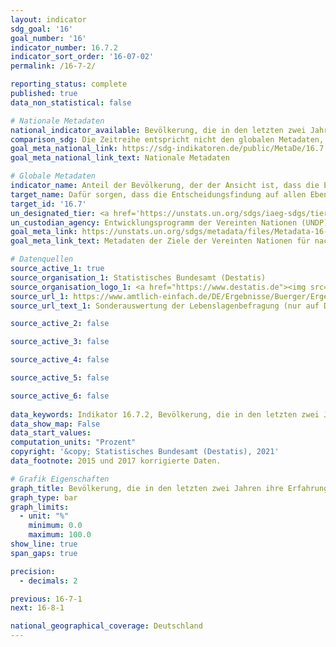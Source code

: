 ```yaml
---
layout: indicator    
sdg_goal: '16'    
goal_number: '16'    
indicator_number: 16.7.2    
indicator_sort_order: '16-07-02'    
permalink: /16-7-2/    

reporting_status: complete    
published: true    
data_non_statistical: false    

# Nationale Metadaten    
national_indicator_available: Bevölkerung, die in den letzten zwei Jahren ihre Erfahrungen mit öffentlichen Einrichtungen als diskriminierungsfrei erachtet    
comparison_sdg: Die Zeitreihe entspricht nicht den globalen Metadaten, bietet aber zusätzliche Informationen.    
goal_meta_national_link: https://sdg-indikatoren.de/public/MetaDe/16.7.2.pdf    
goal_meta_national_link_text: Nationale Metadaten    

# Globale Metadaten    
indicator_name: Anteil der Bevölkerung, der der Ansicht ist, dass die Entscheidungsfindung inklusiv und bedarfsorientiert ist, nach Geschlecht, Alter, Menschen mit Behinderungen und Bevölkerungsgruppen    
target_name: Dafür sorgen, dass die Entscheidungsfindung auf allen Ebenen bedarfsorientiert, inklusiv, partizipatorisch und repräsentativ ist    
target_id: '16.7'    
un_designated_tier: <a href='https://unstats.un.org/sdgs/iaeg-sdgs/tier-classification/' title='Klicken Sie hier um weitere Informationen zur UN-Tier-Klassifikation zu erhalten.'  target='_blank'>Tier II</a>    
un_custodian_agency: Entwicklungsprogramm der Vereinten Nationen (UNDP)    
goal_meta_link: https://unstats.un.org/sdgs/metadata/files/Metadata-16-07-02.pdf    
goal_meta_link_text: Metadaten der Ziele der Vereinten Nationen für nachhaltige Entwicklung    

# Datenquellen
source_active_1: true
source_organisation_1: Statistisches Bundesamt (Destatis)
source_organisation_logo_1: <a href="https://www.destatis.de"><img src="https://g205sdgs.github.io/sdg-indicators/public/OrgImgDe/destatis.png" alt="Logo destatis" style="height:60px; width:148px"/></a>
source_url_1: https://www.amtlich-einfach.de/DE/Ergebnisse/Buerger/Ergebnisse_node.html
source_url_text_1: Sonderauswertung der Lebenslagenbefragung (nur auf Deutsch verfügbar)

source_active_2: false

source_active_3: false

source_active_4: false

source_active_5: false

source_active_6: false
    
data_keywords: Indikator 16.7.2, Bevölkerung, die in den letzten zwei Jahren ihre Erfahrungen mit öffentlichen Einrichtungen als diskriminierungsfrei erachtet, Entwicklungsprogramm der Vereinten Nationen (UNDP)    
data_show_map: False    
data_start_values:     
computation_units: "Prozent"    
copyright: '&copy; Statistisches Bundesamt (Destatis), 2021'    
data_footnote: 2015 und 2017 korrigierte Daten.    

# Grafik Eigenschaften    
graph_title: Bevölkerung, die in den letzten zwei Jahren ihre Erfahrungen mit öffentlichen Einrichtungen als diskriminierungsfrei erachtet    
graph_type: bar    
graph_limits:
  - unit: "%"
    minimum: 0.0
    maximum: 100.0
show_line: true
span_gaps: true

precision:
  - decimals: 2    

previous: 16-7-1    
next: 16-8-1    

national_geographical_coverage: Deutschland    
---
```


<span></span>
